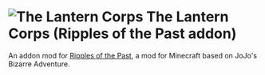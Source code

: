 # ![The Lantern Corps](https://github.com/RaidenTokado/RotP-The-Lantern-Corps/main/blob/src/main/resources/assets/rotp_tlc/textures/power/green_lantern.png) The Lantern Corps (Ripples of the Past addon)
An addon mod for [Ripples of the Past](https://github.com/StandoByte/Ripples-of-the-Past), a mod for Minecraft based on JoJo's Bizarre Adventure.
